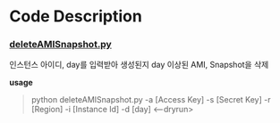 # Code Description  
### [deleteAMISnapshot.py](https://github.com/hyosupsong25/Infrastructure-lab/blob/main/AWS/Code/deleteAMISnapshot.py)
인스턴스 아이디, day를 입력받아 생성된지 day 이상된 AMI, Snapshot을 삭제

**usage**  
> python deleteAMISnapshot.py -a [Access Key] -s [Secret Key] -r [Region] -i [Instance Id] -d [day] <--dryrun>

